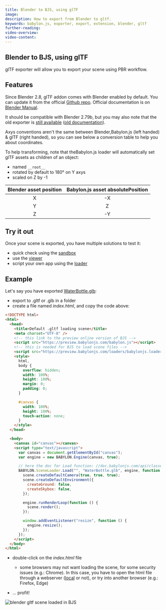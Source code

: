 ```yaml
---
title: Blender to BJS, using glTF
image:
description: How to export from Blender to gltf.
keywords: babylon.js, exporter, export, extension, blender, gltf
further-reading:
video-overview:
video-content:
---
```


## Blender to BJS, using glTF

glTF exporter will allow you to export your scene using PBR workflow.

## Features

Since Blender 2.8, glTF addon comes with Blender enabled by default. You can update it from the official [Github repo](https://github.com/KhronosGroup/glTF-Blender-IO). Official documentation is on [Blender Manual](https://docs.blender.org/manual/en/latest/addons/io_scene_gltf2.html).

It should be compatible with Blender 2.79b, but you may also note that the old exporter is [still available](https://github.com/KhronosGroup/glTF-Blender-Exporter) ([old documentation](https://github.com/KhronosGroup/glTF-Blender-Exporter/blob/master/docs/user.md)).

Axys conventions aren't the same between Blender,Babylon.js (left handed) & glTF (right handed), so you can see below a conversion table to help you about coordinates.

To help transforming, note that theBabylon.js loader will automatically set glTF assets as children of an object:

- named `__root__`
- rotated by default to 180° on Y axys
- scaled on Z by -1

| Blender asset position |Babylon.js asset absolutePosition |
| :--------------------: | :------------------------------: |
|           X            |                -X                |
|           Y            |                Z                 |
|           Z            |                -Y                |

## Try it out

Once your scene is exported, you have multiple solutions to test it:

- quick check using the [sandbox](https://sandbox.babylonjs.com/)
- use the [viewer](//doc.babylonjs.com/features/extensions/the_babylon_viewer)
- script your own app using the [loader](/features/divingDeeper/importers/loadingFileTypes)

## Example

Let's say you have exported [WaterBottle.glb](https://github.com/KhronosGroup/glTF-Sample-Models/tree/master/2.0/WaterBottle/glTF-Binary):

- export to .gltf or .glb in a folder
- create a file named _index.html_, and copy the code above:

```html
<!DOCTYPE html>
<html>
  <head>
    <title>Default .gltf loading scene</title>
    <meta charset="UTF-8" />
    <!-- this link to the preview online version of BJS -->
    <script src="https://preview.babylonjs.com/babylon.js"></script>
    <!-- this is needed for BJS to load scene files -->
    <script src="https://preview.babylonjs.com/loaders/babylonjs.loaders.js"></script>
    <style>
      html,
      body {
        overflow: hidden;
        width: 100%;
        height: 100%;
        margin: 0;
        padding: 0;
      }

      #canvas {
        width: 100%;
        height: 100%;
        touch-action: none;
      }
    </style>
  </head>

  <body>
    <canvas id="canvas"></canvas>
    <script type="text/javascript">
      var canvas = document.getElementById("canvas");
      var engine = new BABYLON.Engine(canvas, true);

      // here the doc for Load function: //doc.babylonjs.com/api/classes/babylon.sceneloader#load
      BABYLON.SceneLoader.Load("", "WaterBottle.glb", engine, function (scene) {
        scene.createDefaultCamera(true, true, true);
        scene.createDefaultEnvironment({
          createGround: false,
          createSkybox: false,
        });

        engine.runRenderLoop(function () {
          scene.render();
        });

        window.addEventListener("resize", function () {
          engine.resize();
        });
      });
    </script>
  </body>
</html>
```

- double-click on the _index.html_ file

  - some browsers may not want loading the scene, for some security issues (e.g.: Chrome). In this case, you have to open the html file through a webserver ([local](/workflow/Babylon.js+ExternalLibraries/Running_a_local_webserver_for_BabylonJs) or not), or try into another browser (e.g.: Firefox, Edge)

- ... profit!

![blender gltf scene loaded in BJS](/img/exporters/blender/gltf/gltf-loaded.png)
